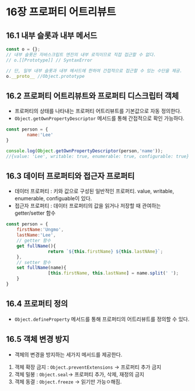 # 16장 프로퍼티 어트리뷰트
## 16.1 내부 슬롯과 내부 메서드
```jsx
const o = {};
// 내부 슬롯은 자바스크립트 엔진의 내부 로직이므로 직접 접근할 수 없다.
// o.[[Prototype]] // SyntaxError

// 단, 일부 내부 슬롯과 내부 메서드에 한하여 간접적으로 접근할 수 있는 수단을 제공.
o.__proto__ //Object.prototype
```

## 16.2 프로퍼티 어트리뷰트와 프로퍼티 디스크립터 객체
- 프로퍼티의 상태를 나타내는 프로퍼티 어트리뷰트를 기본값으로 자동 정의한다.
- `Object.getOwnPropertyDescriptor` 메서드를 통해 간접적으로 확인 가능하다.
```jsx
const person = {
		name:'Lee'
}

console.log(Object.getOwnPropertyDescriptor(person,'name'));
//{value: 'Lee', writable: true, enumerable: true, configurable: true}
```

## 16.3 데이터 프로퍼티와 접근자 프로퍼티
- 데이터 프로퍼티 : 키와 값으로 구성된 일반적인 프로퍼티. value, writable, enumerable, configuable이 있다.
- 접근자 프로퍼티 : 데이터 프로퍼티의 값을 읽거나 저장할 때 관여하는 getter/setter 함수
```jsx
const person = {
    firstName:'Ungmo',
    lastName:'Lee',
    // getter 함수
    get fullName(){
				return `${this.firstName} ${this.lastNAme}`;
    },
    // setter 함수
    set fullName(name){
				[this.firstName, this.lastName] = name.split(' ');
    }
}
```

## 16.4 프로퍼티 정의
- `Object.defineProperty` 메서드를 통해 프로퍼티의 어트리뷰트를 정의할 수 있다.

## 16.5 객체 변경 방지
- 객체의 변경을 방지하는 세가지 메서드를 제공한다.

1. 객체 확장 금지 : `Object.preventExtensions` -> 프로퍼티 추가 금지
2. 객체 밀봉 : `Object.seal`-> 프로퍼티 추가, 삭제, 재정의 금지
3. 객체 동결 : `Object.freeze` -> 읽기만 가능ㅇ해짐.
